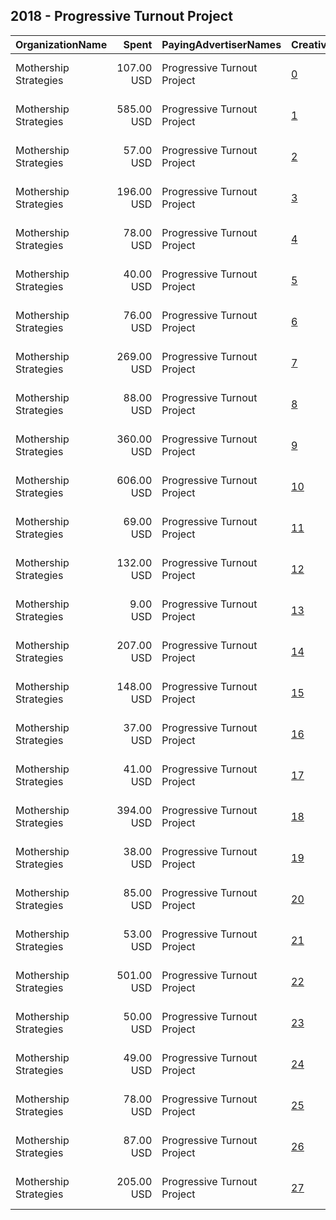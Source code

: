 ## 2018 - Progressive Turnout Project 
|OrganizationName|Spent|PayingAdvertiserNames|CreativeUrls|Impressions|Genders|AgeBrackets|CountryCodes|BillingAddresses|CandidateBallotInformation|
|:---|---:|:---|:---|---:|:---|:---|:---|:---|:---|
|Mothership Strategies|107.00 USD|Progressive Turnout Project|[0](https://www.snap.com/political-ads/asset/6bfcd2d71d1a50bf43c64f4510b97231bc716db3accc1b539f00ec6d1b66aaf9?mediaType=png)|19,452||18+|united states|"1328 Florida Avenue NW, Building C, Washington, DC,Washington,20009,US"||
|Mothership Strategies|585.00 USD|Progressive Turnout Project|[1](https://www.snap.com/political-ads/asset/2e4d67a25dabf148acbf7b443b26ab9de7eb19253043feab22291f40e22570e8?mediaType=mp4)|84,750||18+|united states|"1328 Florida Avenue NW, Building C, Washington, DC,Washington,20009,US"||
|Mothership Strategies|57.00 USD|Progressive Turnout Project|[2](https://www.snap.com/political-ads/asset/752510b5dc0cd281af3899f109852bec4e82093f58b754dd5ac533e3ae360aee?mediaType=png)|6,134||18+|united states|"1328 Florida Avenue NW, Building C, Washington, DC,Washington,20009,US"||
|Mothership Strategies|196.00 USD|Progressive Turnout Project|[3](https://www.snap.com/political-ads/asset/f512d6216ff748cb357b031abe0073553285cc86a7c02037fd91373a3ab30bba?mediaType=png)|23,810||18+|united states|"1328 Florida Avenue NW, Building C, Washington, DC,Washington,20009,US"||
|Mothership Strategies|78.00 USD|Progressive Turnout Project|[4](https://www.snap.com/political-ads/asset/6bfcd2d71d1a50bf43c64f4510b97231bc716db3accc1b539f00ec6d1b66aaf9?mediaType=png)|15,584||18+|united states|"1328 Florida Avenue NW, Building C, Washington, DC,Washington,20009,US"||
|Mothership Strategies|40.00 USD|Progressive Turnout Project|[5](https://www.snap.com/political-ads/asset/6bfcd2d71d1a50bf43c64f4510b97231bc716db3accc1b539f00ec6d1b66aaf9?mediaType=png)|4,777||18+|united states|"1328 Florida Avenue NW, Building C, Washington, DC,Washington,20009,US"||
|Mothership Strategies|76.00 USD|Progressive Turnout Project|[6](https://www.snap.com/political-ads/asset/6bfcd2d71d1a50bf43c64f4510b97231bc716db3accc1b539f00ec6d1b66aaf9?mediaType=png)|10,541||18+|united states|"1328 Florida Avenue NW, Building C, Washington, DC,Washington,20009,US"||
|Mothership Strategies|269.00 USD|Progressive Turnout Project|[7](https://www.snap.com/political-ads/asset/2e4d67a25dabf148acbf7b443b26ab9de7eb19253043feab22291f40e22570e8?mediaType=mp4)|40,118||18+|united states|"1328 Florida Avenue NW, Building C, Washington, DC,Washington,20009,US"||
|Mothership Strategies|88.00 USD|Progressive Turnout Project|[8](https://www.snap.com/political-ads/asset/4f5b78fa7c75c4bc63126e3dd14d1e98d678d69eef9784f208cc8c1e4671dd40?mediaType=png)|12,653||18+|united states|"1328 Florida Avenue NW, Building C, Washington, DC,Washington,20009,US"||
|Mothership Strategies|360.00 USD|Progressive Turnout Project|[9](https://www.snap.com/political-ads/asset/2e4d67a25dabf148acbf7b443b26ab9de7eb19253043feab22291f40e22570e8?mediaType=mp4)|52,012||18+|united states|"1328 Florida Avenue NW, Building C, Washington, DC,Washington,20009,US"||
|Mothership Strategies|606.00 USD|Progressive Turnout Project|[10](https://www.snap.com/political-ads/asset/2e4d67a25dabf148acbf7b443b26ab9de7eb19253043feab22291f40e22570e8?mediaType=mp4)|79,070||18+|united states|"1328 Florida Avenue NW, Building C, Washington, DC,Washington,20009,US"||
|Mothership Strategies|69.00 USD|Progressive Turnout Project|[11](https://www.snap.com/political-ads/asset/6bfcd2d71d1a50bf43c64f4510b97231bc716db3accc1b539f00ec6d1b66aaf9?mediaType=png)|11,429||18+|united states|"1328 Florida Avenue NW, Building C, Washington, DC,Washington,20009,US"||
|Mothership Strategies|132.00 USD|Progressive Turnout Project|[12](https://www.snap.com/political-ads/asset/4f5b78fa7c75c4bc63126e3dd14d1e98d678d69eef9784f208cc8c1e4671dd40?mediaType=png)|16,923||18+|united states|"1328 Florida Avenue NW, Building C, Washington, DC,Washington,20009,US"||
|Mothership Strategies|9.00 USD|Progressive Turnout Project|[13](https://www.snap.com/political-ads/asset/6bfcd2d71d1a50bf43c64f4510b97231bc716db3accc1b539f00ec6d1b66aaf9?mediaType=png)|1,521||18+|united states|"1328 Florida Avenue NW, Building C, Washington, DC,Washington,20009,US"||
|Mothership Strategies|207.00 USD|Progressive Turnout Project|[14](https://www.snap.com/political-ads/asset/752510b5dc0cd281af3899f109852bec4e82093f58b754dd5ac533e3ae360aee?mediaType=png)|27,035||18+|united states|"1328 Florida Avenue NW, Building C, Washington, DC,Washington,20009,US"||
|Mothership Strategies|148.00 USD|Progressive Turnout Project|[15](https://www.snap.com/political-ads/asset/6bfcd2d71d1a50bf43c64f4510b97231bc716db3accc1b539f00ec6d1b66aaf9?mediaType=png)|18,992||18+|united states|"1328 Florida Avenue NW, Building C, Washington, DC,Washington,20009,US"||
|Mothership Strategies|37.00 USD|Progressive Turnout Project|[16](https://www.snap.com/political-ads/asset/2e6de24773853caf1d61bb311fc100faead65588322a9c41f7435df3345f12d8?mediaType=png)|5,149||18+|united states|"1328 Florida Avenue NW, Building C, Washington, DC,Washington,20009,US"||
|Mothership Strategies|41.00 USD|Progressive Turnout Project|[17](https://www.snap.com/political-ads/asset/4f5b78fa7c75c4bc63126e3dd14d1e98d678d69eef9784f208cc8c1e4671dd40?mediaType=png)|6,202||18+|united states|"1328 Florida Avenue NW, Building C, Washington, DC,Washington,20009,US"||
|Mothership Strategies|394.00 USD|Progressive Turnout Project|[18](https://www.snap.com/political-ads/asset/2e4d67a25dabf148acbf7b443b26ab9de7eb19253043feab22291f40e22570e8?mediaType=mp4)|64,265||18+|united states|"1328 Florida Avenue NW, Building C, Washington, DC,Washington,20009,US"||
|Mothership Strategies|38.00 USD|Progressive Turnout Project|[19](https://www.snap.com/political-ads/asset/2e6de24773853caf1d61bb311fc100faead65588322a9c41f7435df3345f12d8?mediaType=png)|4,251||18+|united states|"1328 Florida Avenue NW, Building C, Washington, DC,Washington,20009,US"||
|Mothership Strategies|85.00 USD|Progressive Turnout Project|[20](https://www.snap.com/political-ads/asset/752510b5dc0cd281af3899f109852bec4e82093f58b754dd5ac533e3ae360aee?mediaType=png)|12,478||18+|united states|"1328 Florida Avenue NW, Building C, Washington, DC,Washington,20009,US"||
|Mothership Strategies|53.00 USD|Progressive Turnout Project|[21](https://www.snap.com/political-ads/asset/6bfcd2d71d1a50bf43c64f4510b97231bc716db3accc1b539f00ec6d1b66aaf9?mediaType=png)|5,150||18+|united states|"1328 Florida Avenue NW, Building C, Washington, DC,Washington,20009,US"||
|Mothership Strategies|501.00 USD|Progressive Turnout Project|[22](https://www.snap.com/political-ads/asset/2e4d67a25dabf148acbf7b443b26ab9de7eb19253043feab22291f40e22570e8?mediaType=mp4)|63,925||18+|united states|"1328 Florida Avenue NW, Building C, Washington, DC,Washington,20009,US"||
|Mothership Strategies|50.00 USD|Progressive Turnout Project|[23](https://www.snap.com/political-ads/asset/6bfcd2d71d1a50bf43c64f4510b97231bc716db3accc1b539f00ec6d1b66aaf9?mediaType=png)|7,131||18+|united states|"1328 Florida Avenue NW, Building C, Washington, DC,Washington,20009,US"||
|Mothership Strategies|49.00 USD|Progressive Turnout Project|[24](https://www.snap.com/political-ads/asset/4f5b78fa7c75c4bc63126e3dd14d1e98d678d69eef9784f208cc8c1e4671dd40?mediaType=png)|7,527||18+|united states|"1328 Florida Avenue NW, Building C, Washington, DC,Washington,20009,US"||
|Mothership Strategies|78.00 USD|Progressive Turnout Project|[25](https://www.snap.com/political-ads/asset/6bfcd2d71d1a50bf43c64f4510b97231bc716db3accc1b539f00ec6d1b66aaf9?mediaType=png)|15,060||18+|united states|"1328 Florida Avenue NW, Building C, Washington, DC,Washington,20009,US"||
|Mothership Strategies|87.00 USD|Progressive Turnout Project|[26](https://www.snap.com/political-ads/asset/2e4d67a25dabf148acbf7b443b26ab9de7eb19253043feab22291f40e22570e8?mediaType=mp4)|20,943||18+|united states|"1328 Florida Avenue NW, Building C, Washington, DC,Washington,20009,US"||
|Mothership Strategies|205.00 USD|Progressive Turnout Project|[27](https://www.snap.com/political-ads/asset/752510b5dc0cd281af3899f109852bec4e82093f58b754dd5ac533e3ae360aee?mediaType=png)|31,789||18+|united states|"1328 Florida Avenue NW, Building C, Washington, DC,Washington,20009,US"||
